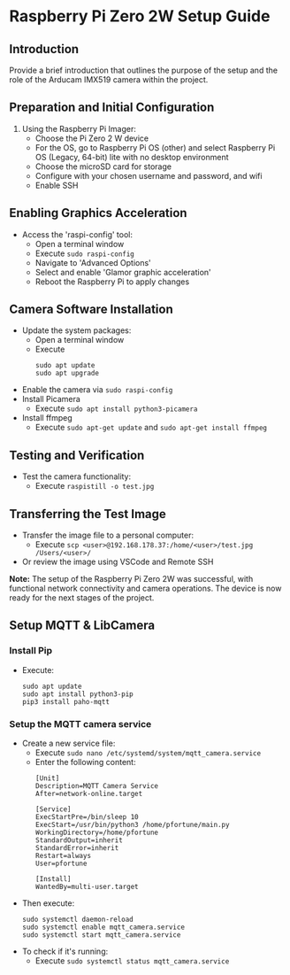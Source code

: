 # Raspberry Pi Zero 2W Setup Guide

## Introduction
Provide a brief introduction that outlines the purpose of the setup and the role of the Arducam IMX519 camera within the project.

## Preparation and Initial Configuration
1. Using the Raspberry Pi Imager:
   - Choose the Pi Zero 2 W device
   - For the OS, go to Raspberry Pi OS (other) and select Raspberry Pi OS (Legacy, 64-bit) lite with no desktop environment
   - Choose the microSD card for storage
   - Configure with your chosen username and password, and wifi
   - Enable SSH

## Enabling Graphics Acceleration
- Access the 'raspi-config' tool:
  - Open a terminal window
  - Execute `sudo raspi-config`
  - Navigate to 'Advanced Options'
  - Select and enable 'Glamor graphic acceleration'
  - Reboot the Raspberry Pi to apply changes


## Camera Software Installation
- Update the system packages:
  - Open a terminal window
  - Execute 
    ```
    sudo apt update
    sudo apt upgrade
    ```
- Enable the camera via `sudo raspi-config`
- Install Picamera
  - Execute `sudo apt install python3-picamera`
- Install ffmpeg
  - Execute `sudo apt-get update` and `sudo apt-get install ffmpeg`

## Testing and Verification
- Test the camera functionality:
  - Execute `raspistill -o test.jpg`

## Transferring the Test Image
- Transfer the image file to a personal computer:
  - Execute `scp <user>@192.168.178.37:/home/<user>/test.jpg /Users/<user>/`
- Or review the image using VSCode and Remote SSH

**Note:** The setup of the Raspberry Pi Zero 2W was successful, with functional network connectivity and camera operations. The device is now ready for the next stages of the project.

## Setup MQTT & LibCamera

### Install Pip
- Execute:
    ```
    sudo apt update
    sudo apt install python3-pip
    pip3 install paho-mqtt
    ```

### Setup the MQTT camera service
- Create a new service file:
  - Execute `sudo nano /etc/systemd/system/mqtt_camera.service`
  - Enter the following content:
    ```
    [Unit]
    Description=MQTT Camera Service
    After=network-online.target

    [Service]
    ExecStartPre=/bin/sleep 10
    ExecStart=/usr/bin/python3 /home/pfortune/main.py
    WorkingDirectory=/home/pfortune
    StandardOutput=inherit
    StandardError=inherit
    Restart=always
    User=pfortune

    [Install]
    WantedBy=multi-user.target
    ```
- Then execute:
    ```
    sudo systemctl daemon-reload
    sudo systemctl enable mqtt_camera.service
    sudo systemctl start mqtt_camera.service
    ```
- To check if it's running:
  - Execute `sudo systemctl status mqtt_camera.service`
